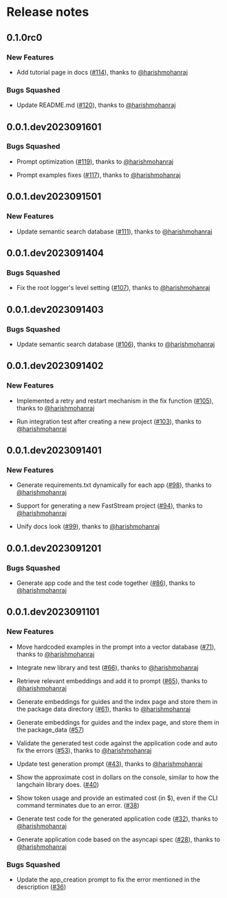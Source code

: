 # Release notes

<!-- do not remove -->

## 0.1.0rc0

### New Features

- Add tutorial page in docs ([#114](https://github.com/airtai/faststream-gen/pull/114)), thanks to [@harishmohanraj](https://github.com/rjambrecic)

### Bugs Squashed

- Update README.md ([#120](https://github.com/airtai/faststream-gen/pull/120)), thanks to [@harishmohanraj](https://github.com/harishmohanraj)


## 0.0.1.dev2023091601

### Bugs Squashed

- Prompt optimization ([#119](https://github.com/airtai/faststream-gen/pull/119)), thanks to [@harishmohanraj](https://github.com/harishmohanraj)

- Prompt examples fixes ([#117](https://github.com/airtai/faststream-gen/pull/117)), thanks to [@harishmohanraj](https://github.com/harishmohanraj)


## 0.0.1.dev2023091501

### New Features

- Update semantic search database ([#111](https://github.com/airtai/faststream-gen/pull/111)), thanks to [@harishmohanraj](https://github.com/harishmohanraj)


## 0.0.1.dev2023091404

### Bugs Squashed

- Fix the root logger's level setting ([#107](https://github.com/airtai/faststream-gen/pull/107)), thanks to [@harishmohanraj](https://github.com/harishmohanraj)


## 0.0.1.dev2023091403

### Bugs Squashed

- Update semantic search database ([#106](https://github.com/airtai/faststream-gen/pull/106)), thanks to [@harishmohanraj](https://github.com/harishmohanraj)


## 0.0.1.dev2023091402

### New Features

- Implemented a retry and restart mechanism in the fix function ([#105](https://github.com/airtai/faststream-gen/pull/105)), thanks to [@harishmohanraj](https://github.com/harishmohanraj)

- Run integration test after creating a new project ([#103](https://github.com/airtai/faststream-gen/pull/103)), thanks to [@harishmohanraj](https://github.com/harishmohanraj)

## 0.0.1.dev2023091401

### New Features

- Generate requirements.txt dynamically for each app ([#98](https://github.com/airtai/faststream-gen/pull/98)), thanks to [@harishmohanraj](https://github.com/harishmohanraj)

- Support for generating a new FastStream project ([#94](https://github.com/airtai/faststream-gen/pull/94)), thanks to [@harishmohanraj](https://github.com/harishmohanraj)

- Unify docs look ([#99](https://github.com/airtai/faststream-gen/pull/99)), thanks to [@harishmohanraj](https://github.com/harishmohanraj)


## 0.0.1.dev2023091201

### Bugs Squashed

- Generate app code and the test code together ([#86](https://github.com/airtai/faststream-gen/pull/86)), thanks to [@harishmohanraj](https://github.com/harishmohanraj)


## 0.0.1.dev2023091101

### New Features

- Move hardcoded examples in the prompt into a vector database ([#71](https://github.com/airtai/faststream-gen/pull/71)), thanks to [@harishmohanraj](https://github.com/harishmohanraj)

- Integrate new library and test ([#66](https://github.com/airtai/faststream-gen/pull/66)), thanks to [@harishmohanraj](https://github.com/harishmohanraj)

- Retrieve relevant embeddings and add it to prompt ([#65](https://github.com/airtai/faststream-gen/pull/65)), thanks to [@harishmohanraj](https://github.com/harishmohanraj)

- Generate embeddings for guides and the index page and store them in the package data directory ([#61](https://github.com/airtai/faststream-gen/pull/61)), thanks to [@harishmohanraj](https://github.com/harishmohanraj)

- Generate embeddings for guides and the index page, and store them in the package_data ([#57](https://github.com/airtai/faststream-gen/issues/57))

- Validate the generated test code against the application code and auto fix the errors ([#53](https://github.com/airtai/faststream-gen/pull/53)), thanks to [@harishmohanraj](https://github.com/harishmohanraj)

- Update test generation prompt ([#43](https://github.com/airtai/faststream-gen/pull/43)), thanks to [@harishmohanraj](https://github.com/harishmohanraj)

- Show the approximate cost in dollars on the console, similar to how the langchain library does. ([#40](https://github.com/airtai/faststream-gen/issues/40))

- Show token usage and provide an estimated cost (in $), even if the CLI command terminates due to an error. ([#38](https://github.com/airtai/faststream-gen/issues/38))

- Generate test code for the generated application code ([#32](https://github.com/airtai/faststream-gen/pull/32)), thanks to [@harishmohanraj](https://github.com/harishmohanraj)

- Generate application code based on the asyncapi spec ([#28](https://github.com/airtai/faststream-gen/pull/28)), thanks to [@harishmohanraj](https://github.com/harishmohanraj)

### Bugs Squashed

- Update the app_creation prompt to fix the error mentioned in the description ([#36](https://github.com/airtai/faststream-gen/issues/36))